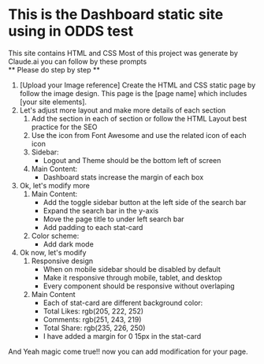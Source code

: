 # This is the Dashboard static site using in ODDS test
This site contains HTML and CSS
Most of this project was generate by Claude.ai you can follow by these prompts \
** Please do step by step **
1. [Upload your Image reference]
Create the HTML and CSS static page by follow the image design. This page is the [page name] which includes [your site elements].
2. Let's adjust more layout and make more details of each section
    1.  Add the section in each of section or follow the HTML Layout best practice for the SEO
    2.  Use the icon from Font Awesome and use the related icon of each icon
    3.  Sidebar:
        - Logout and Theme should be the bottom left of screen  
    4.  Main Content:
        - Dashboard stats increase the margin of each box
3. Ok, let's modify more
    1. Main Content:
        - Add the toggle sidebar button at the left side of the search bar
        - Expand the search bar in the y-axis
        - Move the page title to under left search bar
        - Add padding to each stat-card
    2. Color scheme:
        - Add dark mode
4. Ok now, let's modify
    1. Responsive design
        - When on mobile sidebar should be disabled by default
        - Make it responsive through mobile, tablet, and desktop
        - Every component should be responsive without overlaping
    2. Main Content
        - Each of stat-card are different background color:
        - Total Likes: rgb(205, 222, 252)
        - Comments: rgb(251, 243, 219)
        - Total Share: rgb(235, 226, 250)
        - I have added a margin for 0 15px in the stat-card

And Yeah magic come true!! now you can add modification for your page.


